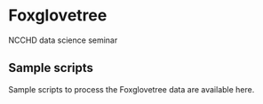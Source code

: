 # Foxglovetree
NCCHD data science seminar

## Sample scripts
Sample scripts to process the Foxglovetree data are available here.
